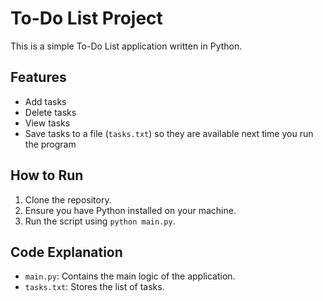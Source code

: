 # To-Do List Project

This is a simple To-Do List application written in Python.

## Features

- Add tasks
- Delete tasks
- View tasks
- Save tasks to a file (`tasks.txt`) so they are available next time you run the program

## How to Run

1. Clone the repository.
2. Ensure you have Python installed on your machine.
3. Run the script using `python main.py`.

## Code Explanation

- `main.py`: Contains the main logic of the application.
- `tasks.txt`: Stores the list of tasks.
